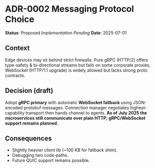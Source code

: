 # ADR-0002  Messaging Protocol Choice

**Status**: Proposed
_Implementation Pending_
**Date**: 2025-07-01

## Context
Edge devices may sit behind strict firewalls.  Pure gRPC (HTTP/2) offers type-safety & bi-directional streams but fails on some corporate proxies; WebSocket (HTTP/1.1 upgrade) is widely allowed but lacks strong proto contracts.

## Decision (draft)
Adopt **gRPC primary** with automatic **WebSocket fallback** using JSON-encoded protobuf messages.  Connection manager negotiates highest-capability transport then hands channel to agents. **As of July 2025 the microservices still communicate over plain HTTP; gRPC/WebSocket support remains planned.**

## Consequences
* Slightly heavier client lib (~100 KB for fallback shim).
* Debugging two code-paths.
* Future QUIC support remains possible.
